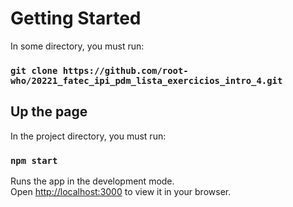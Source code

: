 # Getting Started 

In some directory, you must run:

### `git clone https://github.com/root-who/20221_fatec_ipi_pdm_lista_exercicios_intro_4.git`

## Up the page

In the project directory, you must run:

### `npm start`

Runs the app in the development mode.\
Open [http://localhost:3000](http://localhost:3000) to view it in your browser.

